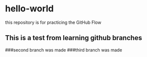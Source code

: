 # hello-world
this repository is for practicing the GitHub Flow

## This is a test from learning github branches
###second branch was made
###third branch was made
